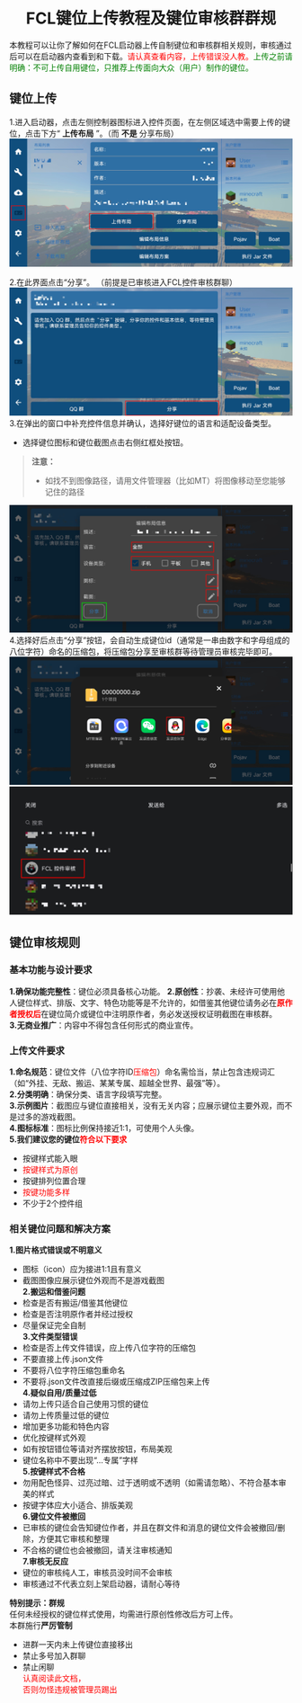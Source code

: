 <h1 align="center">FCL键位上传教程及键位审核群群规</h1>

 本教程可以让你了解如何在FCL启动器上传自制键位和审核群相关规则，审核通过后可以在启动器内查看到和下载。<span style="color: red;">请认真查看内容，上传错误没人教。</span><span style="color: green;">上传之前请明确：不可上传自用键位，只推荐上传面向大众（用户）制作的键位。</span>

 ## 键位上传
1.进入启动器，点击左侧控制器图标进入控件页面，在左侧区域选中需要上传的键位，点击下方“ __上传布局__ ”。（而 __不是__ 分享布局）
![上传布局](/assets/img/docs/upload_controller/upload.png)

2.在此界面点击“分享”。
（前提是已审核进入FCL控件审核群聊）
![分享](/assets/img/docs/upload_controller/share_pri.png)
3.在弹出的窗口中补充控件信息并确认，选择好键位的语言和适配设备类型。
- 选择键位图标和键位截图点击右侧红框处按钮。

> **注意：**
  > - 如找不到图像路径，请用文件管理器（比如MT）将图像移动至您能够记住的路径

![编辑布局信息](/assets/img/docs/upload_controller/info.png)
4.选择好后点击“分享”按钮，会自动生成键位id（通常是一串由数字和字母组成的八位字符）命名的压缩包，将压缩包分享至审核群等待管理员审核完毕即可。
![分享](/assets/img/docs/upload_controller/share_sec.png)
![分享](/assets/img/docs/upload_controller//community.png)

## 键位审核规则
### 基本功能与设计要求
  **1.确保功能完整性**：键位必须具备核心功能。
  **2.原创性**：抄袭、未经许可使用他人键位样式、排版、文字、特色功能等是不允许的，如借鉴其他键位请务必在<span style="color: red;">**原作者授权后**</span>在键位简介或键位中注明原作者，务必发送授权证明截图在审核群。  
  **3.无商业推广**：内容中不得包含任何形式的商业宣传。
### 上传文件要求
  **1.命名规范**：键位文件（八位字符ID<span style="color: red;">压缩包</span>）命名需恰当，禁止包含违规词汇（如“外挂、无敌、搬运、某某专属、超越全世界、最强”等）。  
  **2.分类明确**：确保分类、语言字段填写完整。  
  **3.示例图片**：截图应与键位直接相关，没有无关内容；应展示键位主要外观，而不是过多的游戏截图。  
  **4.图标标准**：图标比例保持接近1:1，可使用个人头像。  
  **5.我们建议您的键位<span style="color: red;">符合以下要求</span>**  
  - 按键样式能入眼  
  - <span style="color: red;">按键样式为原创</span> 
  - 按键排列位置合理  
  - <span style="color: red;">按键功能多样</span>  
  - 不少于2个控件组  
### 相关键位问题和解决方案
**1.图片格式错误或不明意义**  
- 图标（icon）应为接进1:1且有意义  
- 截图图像应展示键位外观而不是游戏截图  
**2.搬运和借鉴问题**  
- 检查是否有搬运/借鉴其他键位  
- 检查是否注明原作者并经过授权  
- 尽量保证完全自制  
**3.文件类型错误**  
- 检查是否上传文件错误，应上传八位字符的压缩包  
- 不要直接上传.json文件  
- 不要将八位字符压缩包重命名  
- 不要将.json文件改直接后缀或压缩成ZIP压缩包来上传  
**4.疑似自用/质量过低**  
- 请勿上传只适合自己使用习惯的键位  
- 请勿上传质量过低的键位  
- 增加更多功能和特色内容  
- 优化按键样式外观  
- 如有按钮错位等请对齐摆放按钮，布局美观  
- 键位名称中不要出现“...专属”字样  
**5.按键样式不合格**  
- 勿用配色怪异、过亮过暗、过于透明或不透明（如需请忽略）、不符合基本审美的样式  
- 按键字体应大小适合、排版美观  
**6.键位文件被撤回**  
- 已审核的键位会告知键位作者，并且在群文件和消息的键位文件会被撤回/删除，方便其它审核和整理  
- 不合格的键位也会被撤回，请关注审核通知  
**7.审核无反应**  
- 键位的审核纯人工，审核员没时间不会审核  
- 审核通过不代表立刻上架启动器，请耐心等待  

**特别提示：群规**  
    任何未经授权的键位样式使用，均需进行原创性修改后方可上传。  
    本群施行**严厉管制**  
- 进群一天内未上传键位直接移出  
- 禁止多号加入群聊  
- 禁止闲聊  
<span style="color: red;">认真阅读此文档，  
否则勿怪违规被管理员踢出</span>